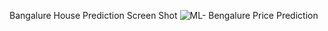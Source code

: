 Bangalure House Prediction Screen Shot
![ML- Bengalure Price Prediction](https://user-images.githubusercontent.com/52848797/171952739-e3454d8b-fbe4-47bf-9f3c-34e648dc4bfa.png)

